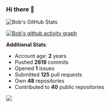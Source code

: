 ### Hi there 👋

![Bob's GitHub Stats](https://github-readme-stats.vercel.app/api?username=Bobthesoftwaredeveloper&show_icons=true&count_private=true&theme=react&hide=stars,prs,issues,contribs)

[![Bob's github activity graph](https://activity-graph.herokuapp.com/graph?username=BobTheSoftwareDeveloper&theme=react-dark)](https://github.com/ashutosh00710/github-readme-activity-graph)

**Additional Stats**:
- Account age: **2** years
- Pushed **2619** commits
- Opened **1** issues
- Submitted **125** pull requests
- Own **48** repositories
- Contributed to **40** public repositories

![](https://komarev.com/ghpvc/?username=BobTheSoftwareDeveloper)

